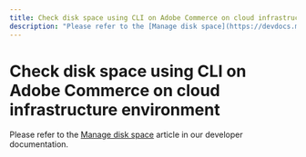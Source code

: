 ```yaml
---
title: Check disk space using CLI on Adobe Commerce on cloud infrastructure environment
description: "Please refer to the [Manage disk space](https://devdocs.magento.com/guides/v2.3/cloud/project/manage-disk-space.html) article in our developer documentation."
---
```


# Check disk space using CLI on Adobe Commerce on cloud infrastructure environment

Please refer to the [Manage disk space](https://devdocs.magento.com/guides/v2.3/cloud/project/manage-disk-space.html) article in our developer documentation. 
